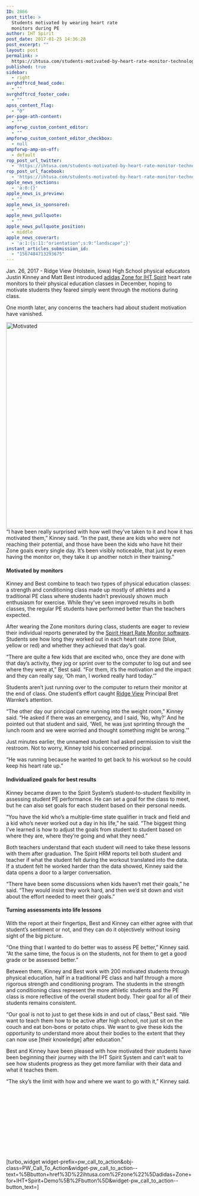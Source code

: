 ```yaml
---
ID: 2866
post_title: >
  Students motivated by wearing heart rate
  monitors during PE
author: IHT Spirit
post_date: 2017-01-25 14:36:28
post_excerpt: ""
layout: post
permalink: >
  https://ihtusa.com/students-motivated-by-heart-rate-monitor-technology-during-pe/
published: true
sidebar:
  - right
avrghdftrcd_head_code:
  - ""
avrghdftrcd_footer_code:
  - ""
apss_content_flag:
  - "0"
per-page-ath-content:
  - ""
ampforwp_custom_content_editor:
  - ""
ampforwp_custom_content_editor_checkbox:
  - null
ampforwp-amp-on-off:
  - default
rop_post_url_twitter:
  - 'https://ihtusa.com/students-motivated-by-heart-rate-monitor-technology-during-pe/?utm_source=ReviveOldPost&utm_medium=social&utm_campaign=ReviveOldPost'
rop_post_url_facebook:
  - 'https://ihtusa.com/students-motivated-by-heart-rate-monitor-technology-during-pe/?utm_source=ReviveOldPost&utm_medium=social&utm_campaign=ReviveOldPost'
apple_news_sections:
  - 'a:0:{}'
apple_news_is_preview:
  - ""
apple_news_is_sponsored:
  - ""
apple_news_pullquote:
  - ""
apple_news_pullquote_position:
  - middle
apple_news_coverart:
  - 'a:1:{s:11:"orientation";s:9:"landscape";}'
instant_articles_submission_id:
  - "1567484713293675"
---
```

<span style="font-weight: 400;">Jan. 26, 2017 - Ridge View (Holstein, Iowa) High School physical educators Justin Kinney and Matt Best introduced </span><a href="https://ihtusa.com/zone/"><span style="font-weight: 400;">adidas Zone for IHT Spirit</span></a><span style="font-weight: 400;"> heart rate monitors to their physical education classes in December, hoping to motivate students they feared simply went through the motions during class. </span>

<span style="font-weight: 400;">One month later, any concerns the teachers had about student motivation have vanished.</span><!--more-->

<span style="font-weight: 400;"><a href="https://ihtusa.com/wp-content/uploads/2017/01/16298739_1775455289441801_1067706509078644347_n.jpg"><img class="aligncenter wp-image-2867 size-full" src="https://ihtusa.com/wp-content/uploads/2017/01/16298739_1775455289441801_1067706509078644347_n.jpg" alt="Motivated" width="716" height="557" /></a>“I have been really surprised with how well they’ve taken to it and how it has motivated them,” Kinney said. “In the past, these are kids who were not reaching their potential, and those have been the kids who have hit their Zone goals every single day. It’s been visibly noticeable, that just by even having the monitor on, they take it up another notch in their training.”</span>
<h4><b>Motivated by monitors</b></h4>
<span style="font-weight: 400;">Kinney and Best combine to teach two types of physical education classes: a strength and conditioning class made up mostly of athletes and a traditional PE class where students hadn’t previously shown much enthusiasm for exercise. While they’ve seen improved results in both classes, the regular PE students have performed better than the teachers expected. </span>

<span style="font-weight: 400;">After wearing the Zone monitors during class, students are eager to review their individual reports generated by the </span><a href="https://ihtusa.com/spirit-system/"><span style="font-weight: 400;">Spirit Heart Rate Monitor software</span></a><span style="font-weight: 400;">. Students see how long they worked out in each heart rate zone (blue, yellow or red) and whether they achieved that day’s goal.</span>

<span style="font-weight: 400;">“There are quite a few kids that are excited who, once they are done with that day’s activity, they jog or sprint over to the computer to log out and see where they were at,” Best said. “For them, it’s the motivation and the impact and they can really say, ‘Oh man, I worked really hard today.’”</span>

<span style="font-weight: 400;">Students aren’t just running over to the computer to return their monitor at the end of class. One student’s effort caught </span><a href="http://rvraptors.org/"><span style="font-weight: 400;">Ridge View</span></a><span style="font-weight: 400;"> Principal Bret Warnke’s attention.</span>

<span style="font-weight: 400;">“The other day our principal came running into the weight room,” Kinney said. “He asked if there was an emergency, and I said, ‘No, why?’ And he pointed out that student and said, ‘Well, he was just sprinting through the lunch room and we were worried and thought something might be wrong.’”</span>

<span style="font-weight: 400;">Just minutes earlier, the unnamed student had asked permission to visit the restroom. Not to worry, Kinney told his concerned principal. </span>

<span style="font-weight: 400;">“He was running because he wanted to get back to his workout so he could keep his heart rate up.”</span>
<h4><b>Individualized goals for best results</b></h4>
<span style="font-weight: 400;">Kinney became drawn to the Spirit System’s student-to-student flexibility in assessing student PE performance. He can set a goal for the class to meet, but he can also set goals for each student based on their personal needs.</span>

<span style="font-weight: 400;">“You have the kid who’s a multiple-time state qualifier in track and field and a kid who’s never worked out a day in his life,” he said. “The biggest thing I’ve learned is how to adjust the goals from student to student based on where they are, where they’re going and what they need.”</span>

<span style="font-weight: 400;">Both teachers understand that each student will need to take these lessons with them after graduation. The Spirit HRM reports tell both student and teacher if what the student felt during the workout translated into the data. If a student felt he worked harder than the data showed, Kinney said the data opens a door to a larger conversation.</span>

<span style="font-weight: 400;">“There have been some discussions when kids haven’t met their goals,” he said. “They would insist they work hard, and then we’d sit down and visit about the effort needed to meet their goals.”</span>
<h4><b>Turning assessments into life lessons</b></h4>
<span style="font-weight: 400;">With the report at their fingertips, Best and Kinney can either agree with that student’s sentiment or not, and they can do it objectively without losing sight of the big picture.</span>

<span style="font-weight: 400;">“One thing that I wanted to do better was to assess PE better,” Kinney said. “At the same time, the focus is on the students, not for them to get a good grade or be assessed better.”</span>

<span style="font-weight: 400;">Between them, Kinney and Best work with 200 motivated students through physical education, half in a traditional PE class and half through a more rigorous strength and conditioning program. The students in the strength and conditioning class represent the more athletic students and the PE class is more reflective of the overall student body. Their goal for all of their students remains consistent.</span>

<span style="font-weight: 400;">“Our goal is not to just to get these kids in and out of class,” Best said. “We want to teach them how to be active after high school, not just sit on the couch and eat bon-bons or potato chips. We want to give these kids the opportunity to understand more about their bodies to the extent that they can now use [their knowledge] after education.”</span>

<span style="font-weight: 400;">Best and Kinney have been pleased with how motivated their students have been beginning their journey with the IHT Spirit System and can’t wait to see how students progress as they get more familiar with their data and what it teaches them. </span>

<span style="font-weight: 400;">“The sky’s the limit with how and where we want to go with it,” Kinney said.</span>

&nbsp;

&nbsp;

&nbsp;

&nbsp;

&nbsp;

&nbsp;

[turbo_widget widget-prefix=pw_call_to_action&obj-class=PW_Call_To_Action&widget-pw_call_to_action--text=%5Bbutton+href%3D%22ihtusa.com%2Fzone%22%5Dadidas+Zone+for+IHT+Spirit+Demo%5B%2Fbutton%5D&widget-pw_call_to_action--button_text=]

&nbsp;

&nbsp;

&nbsp;

&nbsp;

&nbsp;

&nbsp;